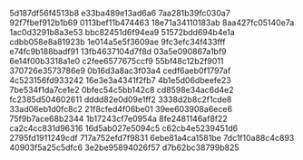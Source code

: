 5d187df56f4513b8
e33ba489e13ad6a6
7aa281b39fc030a7
92f7fbef912b1b69
0113bef11b474463
18e71a34110183ab
8aa427fc05140e7a
1ac0d3291b8a3e53
bbc82451d6f94ea9
51572bdd694b4e1a
cdbb058e8a81923b
1e014a5e5f3609ae
9fc3efc34f433fff
e74fc9b188badf91
13fb4637104d7f8d
03a5e090867a1bf9
6e14f00b3318a1e0
c2fee6577675ccf9
55bf48c12b2f9011
370726e3573786e9
0b16d3a8ac3f03a4
cedf6aeb0f1797af
4c523156fd933242
16e3e3a4341f2fb7
4b1e5d06dbeefe23
7be534f1da7ce1e2
0bfec54c5bb142c8
cd8598e34ac6d4e2
fc2385d504602611
dddd82e0d09e1ff2
3338d2b8c2f1cde8
33ad06eb1d0fc8c2
21f8cfed4f06be01
39ee603908a6ece6
75f9b7ace68b2344
1b17243cf7e0954a
8fe2481146af8f22
ca2c4cc831d96316
16d5ab027e5094c5
c62cb4e5239451d6
2795fd1911249cdf
717a752efd7f9831
6ebe81a4ca1581be
7dc1f10a88c4c893
40903f5a25c5dfc6
3e2be95894026f57
d7b62bc38799b825
